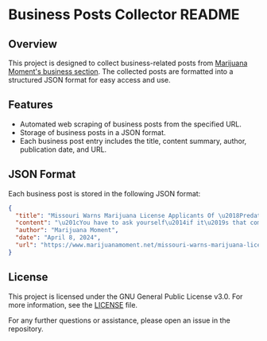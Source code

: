 # Business Posts Collector README

## Overview

This project is designed to collect business-related posts from [Marijuana Moment's business section](https://www.marijuanamoment.net/category/business/). The collected posts are formatted into a structured JSON format for easy access and use.

## Features

- Automated web scraping of business posts from the specified URL.
- Storage of business posts in a JSON format.
- Each business post entry includes the title, content summary, author, publication date, and URL.

## JSON Format

Each business post is stored in the following JSON format:

```json
{
  "title": "Missouri Warns Marijuana License Applicants Of \u2018Predatory Practices\u2019 Around Social Equity Status",
  "content": "\u201cYou have to ask yourself\u2014if it\u2019s that competitive on the microbusiness licenses, then really what\u2019s going on?\u201d",
  "author": "Marijuana Moment",
  "date": "April 8, 2024",
  "url": "https://www.marijuanamoment.net/missouri-warns-marijuana-license-applicants-of-predatory-practices-around-social-equity-status/"
}
```

## License

This project is licensed under the GNU General Public License v3.0. For more information, see the [LICENSE](LICENSE) file.

For any further questions or assistance, please open an issue in the repository.
